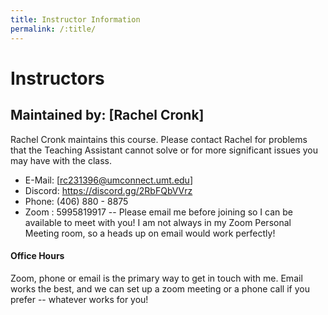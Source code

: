 ```yaml
---
title: Instructor Information
permalink: /:title/
---
```


# Instructors


## Maintained by: [Rachel Cronk]

Rachel Cronk maintains this course. Please contact Rachel for problems that the Teaching Assistant cannot solve or for more significant issues you may have with the class.

- E-Mail: [rc231396@umconnect.umt.edu]
- Discord: https://discord.gg/2RbFQbVVrz
- Phone: (406) 880 - 8875
- Zoom : 5995819917 -- Please email me before joining so I can be available to meet with you! I am not always in my Zoom Personal Meeting room, so a heads up on email would work perfectly!


#### Office Hours


Zoom, phone or email is the primary way to get in touch with me.  Email works the best, and we can set up a zoom meeting or a phone call if you prefer -- whatever works for you!

<!--- Mondays/Wednesday: 11:00 am - 12:00 pm
- Tuesdays/Thursday: 10:00 am - 11:00 am
-->
